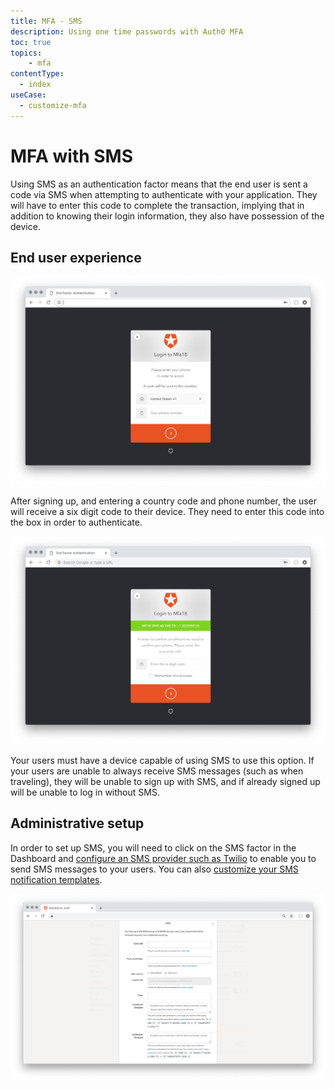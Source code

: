 ```yaml
---
title: MFA - SMS
description: Using one time passwords with Auth0 MFA
toc: true
topics:
    - mfa
contentType:
  - index
useCase:
  - customize-mfa
---
```

# MFA with SMS

Using SMS as an authentication factor means that the end user is sent a code via SMS when attempting to authenticate with your application. They will have to enter this code to complete the transaction, implying that in addition to knowing their login information, they also have possession of the device.

## End user experience

![SMS End User 1](/media/articles/multifactor-authentication/mfa-sms1.png)

After signing up, and entering a country code and phone number, the user will receive a six digit code to their device. They need to enter this code into the box in order to authenticate.

![SMS End User 2](/media/articles/multifactor-authentication/mfa-sms2.png)

Your users must have a device capable of using SMS to use this option. If your users are unable to always receive SMS messages (such as when traveling), they will be unable to sign up with SMS, and if already signed up will be unable to log in without SMS.

## Administrative setup

In order to set up SMS, you will need to click on the SMS factor in the Dashboard and [configure an SMS provider such as Twilio](/multifactor-authentication/twilio-configuration) to enable you to send SMS messages to your users. You can also [customize your SMS notification templates](/multifactor-authentication/sms-templates).

![MFA SMS Settings](/media/articles/multifactor-authentication/sms-settings.png)
